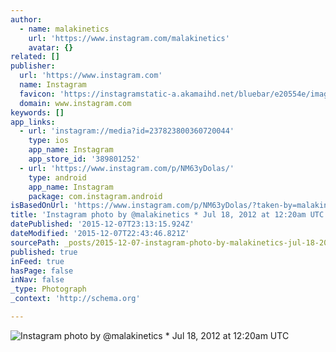 ```yaml
---
author:
  - name: malakinetics
    url: 'https://www.instagram.com/malakinetics'
    avatar: {}
related: []
publisher:
  url: 'https://www.instagram.com'
  name: Instagram
  favicon: 'https://instagramstatic-a.akamaihd.net/bluebar/e20554e/images/ico/favicon.ico'
  domain: www.instagram.com
keywords: []
app_links:
  - url: 'instagram://media?id=237823800360720044'
    type: ios
    app_name: Instagram
    app_store_id: '389801252'
  - url: 'https://www.instagram.com/p/NM63yDolas/'
    type: android
    app_name: Instagram
    package: com.instagram.android
isBasedOnUrl: 'https://www.instagram.com/p/NM63yDolas/?taken-by=malakinetics'
title: 'Instagram photo by @malakinetics * Jul 18, 2012 at 12:20am UTC'
datePublished: '2015-12-07T23:13:15.924Z'
dateModified: '2015-12-07T22:43:46.821Z'
sourcePath: _posts/2015-12-07-instagram-photo-by-malakinetics-jul-18-2012-at-1220am-u.md
published: true
inFeed: true
hasPage: false
inNav: false
_type: Photograph
_context: 'http://schema.org'

---
```

![Instagram photo by &commat;malakinetics &midast; Jul 18&comma; 2012 at 12&colon;20am UTC](https://scontent.cdninstagram.com/hphotos-xaf1/t51.2885-15/e15/11137949_669452599853516_177541803_n.jpg)